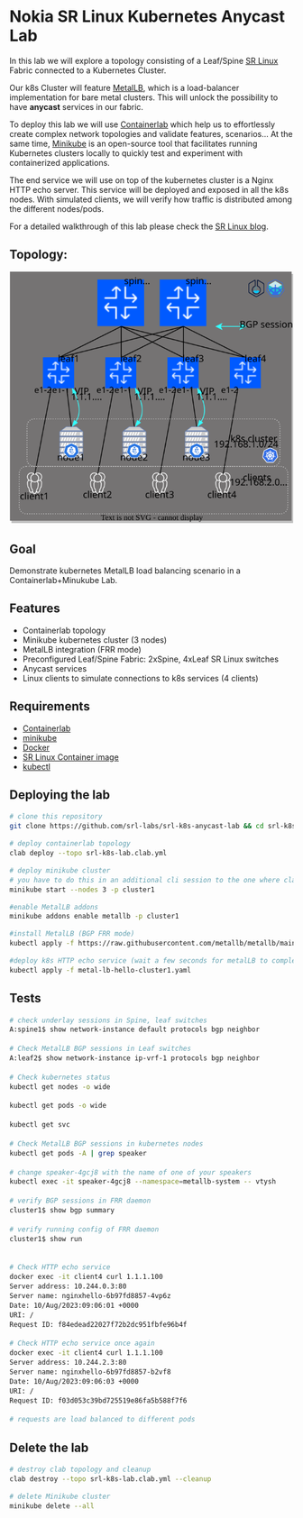 # Nokia SR Linux Kubernetes Anycast Lab

In this lab we will explore a topology consisting of a Leaf/Spine [SR Linux](https://learn.srlinux.dev/) Fabric connected to a Kubernetes Cluster.

Our k8s Cluster will feature [MetalLB](https://metallb.universe.tf/), which is a load-balancer implementation for bare metal clusters. This will unlock the possibility to have **anycast** services in our fabric.

To deploy this lab we will use [Containerlab](https://containerlab.dev/) which help us to effortlessly create complex network topologies and validate features, scenarios... At the same time, [Minikube](https://minikube.sigs.k8s.io/) is an open-source tool that facilitates running Kubernetes clusters locally to quickly test and experiment with containerized applications.

The end service we will use on top of the kubernetes cluster is a Nginx HTTP echo server. This service will be deployed and exposed in all the k8s nodes. With simulated clients, we will verify how traffic is distributed among the different nodes/pods.

For a detailed walkthrough of this lab please check the [SR Linux blog](https://learn.srlinux.dev/blog/2023/sr-linux-kubernetes-anycast-lab/).



## Topology:
<p align="center">
 <img src="images/topology.svg" width="600">
</p>

## Goal
Demonstrate kubernetes MetalLB load balancing scenario in a Containerlab+Minukube Lab.

## Features
- Containerlab topology
- Minikube kubernetes cluster (3 nodes)
- MetalLB integration (FRR mode)
- Preconfigured Leaf/Spine Fabric: 2xSpine, 4xLeaf SR Linux switches
- Anycast services
- Linux clients to simulate connections to k8s services (4 clients)


## Requirements
- [Containerlab](https://containerlab.dev/)
- [minikube](https://minikube.sigs.k8s.io)
- [Docker](https://docs.docker.com/engine/install/)
- [SR Linux Container image](https://github.com/nokia/srlinux-container-image)
- [kubectl](https://kubernetes.io/docs/tasks/tools/)

## Deploying the lab

```bash
# clone this repository
git clone https://github.com/srl-labs/srl-k8s-anycast-lab && cd srl-k8s-anycast-lab
```

```bash
# deploy containerlab topology
clab deploy --topo srl-k8s-lab.clab.yml
```

```bash
# deploy minikube cluster
# you have to do this in an additional cli session to the one where clab has started
minikube start --nodes 3 -p cluster1
```

```bash
#enable MetalLB addons
minikube addons enable metallb -p cluster1
```

```bash
#install MetalLB (BGP FRR mode)
kubectl apply -f https://raw.githubusercontent.com/metallb/metallb/main/config/manifests/metallb-frr.yaml
```

```bash
#deploy k8s HTTP echo service (wait a few seconds for metalLB to complete installation)
kubectl apply -f metal-lb-hello-cluster1.yaml
```


## Tests

```bash
# check underlay sessions in Spine, leaf switches
A:spine1$ show network-instance default protocols bgp neighbor

# Check MetalLB BGP sessions in Leaf switches
A:leaf2$ show network-instance ip-vrf-1 protocols bgp neighbor

# Check kubernetes status
kubectl get nodes -o wide

kubectl get pods -o wide

kubectl get svc

# Check MetalLB BGP sessions in kubernetes nodes
kubectl get pods -A | grep speaker

# change speaker-4gcj8 with the name of one of your speakers
kubectl exec -it speaker-4gcj8 --namespace=metallb-system -- vtysh

# verify BGP sessions in FRR daemon
cluster1$ show bgp summary

# verify running config of FRR daemon
cluster1$ show run


# Check HTTP echo service
docker exec -it client4 curl 1.1.1.100
Server address: 10.244.0.3:80
Server name: nginxhello-6b97fd8857-4vp6z
Date: 10/Aug/2023:09:06:01 +0000
URI: /
Request ID: f84edead22027f72b2dc951fbfe96b4f

# Check HTTP echo service once again
docker exec -it client4 curl 1.1.1.100
Server address: 10.244.2.3:80
Server name: nginxhello-6b97fd8857-b2vf8
Date: 10/Aug/2023:09:06:03 +0000
URI: /
Request ID: f03d053c39bd725519e86fa5b588f7f6

# requests are load balanced to different pods
```

## Delete the lab

```bash
# destroy clab topology and cleanup 
clab destroy --topo srl-k8s-lab.clab.yml --cleanup
```

```bash
# delete Minikube cluster
minikube delete --all
```